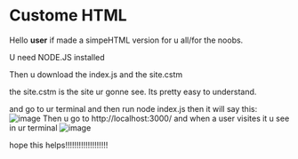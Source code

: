 # Custome HTML

Hello **user** if made a simpeHTML version for u all/for the noobs.

U need NODE.JS installed

Then u download the index.js and the site.cstm

the site.cstm is the site ur gonne see.
Its pretty easy to understand.

and go to ur terminal and then run node index.js
then it will say this:
![image](https://github.com/user-attachments/assets/906a01db-9aa5-4fe7-aa71-c77a53badd44)
Then u go to http://localhost:3000/ 
and when a user visites it u see in ur terminal ![image](https://github.com/user-attachments/assets/b0190496-8614-4267-ac91-259546a5ed2d)

hope this helps!!!!!!!!!!!!!!!!!!!
